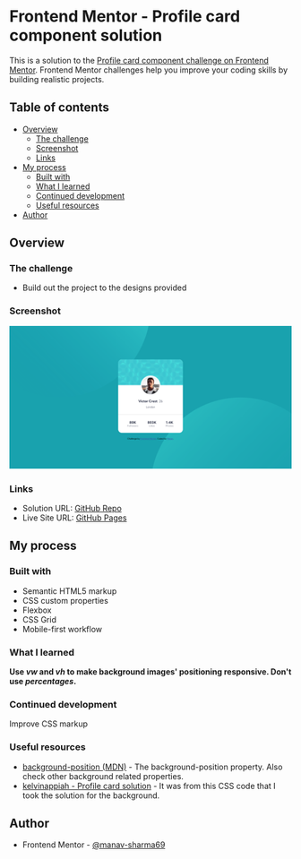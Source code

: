 # Frontend Mentor - Profile card component solution

This is a solution to the [Profile card component challenge on Frontend Mentor](https://www.frontendmentor.io/challenges/profile-card-component-cfArpWshJ). Frontend Mentor challenges help you improve your coding skills by building realistic projects. 

## Table of contents

- [Overview](#overview)
  - [The challenge](#the-challenge)
  - [Screenshot](#screenshot)
  - [Links](#links)
- [My process](#my-process)
  - [Built with](#built-with)
  - [What I learned](#what-i-learned)
  - [Continued development](#continued-development)
  - [Useful resources](#useful-resources)
- [Author](#author)

## Overview

### The challenge

- Build out the project to the designs provided

### Screenshot

![](./images/screenshot.jpg)

### Links

- Solution URL: [GitHub Repo](https://github.com/manav-sharma69/frontend-mentor-projects/tree/main/profile-card-component-main)
- Live Site URL: [GitHub Pages](https://manav-sharma69.github.io/frontend-mentor-projects/profile-card-component-main/index.html)

## My process

### Built with

- Semantic HTML5 markup
- CSS custom properties
- Flexbox
- CSS Grid
- Mobile-first workflow

### What I learned

**Use *vw* and *vh* to make background images' positioning responsive. Don't use *percentages*.**

### Continued development

Improve CSS markup

### Useful resources

- [background-position (MDN)](https://developer.mozilla.org/en-US/docs/Web/CSS/background-position) - The background-position property. Also check other background related properties.
- [kelvinappiah - Profile card solution](https://github.com/kelvinappiah/Profile-card/blob/main/styles.css) - It was from this CSS code that I took the solution for the background. 

## Author

- Frontend Mentor - [@manav-sharma69](https://www.frontendmentor.io/profile/manav-sharma69)